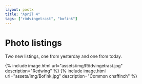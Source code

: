 ```yaml
---
layout: postx
title: "April 4"
tags: ["rödvingetrast", "bofink"]
---
```

# Photo listings
Two new listings, one from yesterday and one from today.

{% include image.html url="assets/img/Rödvingetrast.jpg" description="Redwing" %}
{% include image.html url="assets/img/Bofink.jpg" description="Common chaffinch" %}
